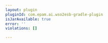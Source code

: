 ```yaml
---
layout: plugin
pluginId: com.epam.ai.wso2esb-gradle-plugin
isJarAvailable: true
error: ''
violations: []

---
```

